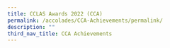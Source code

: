 ```yaml
---
title: CCLAS Awards 2022 (CCA)
permalink: /accolades/CCA-Achievements/permalink/
description: ""
third_nav_title: CCA Achievements
---
```

